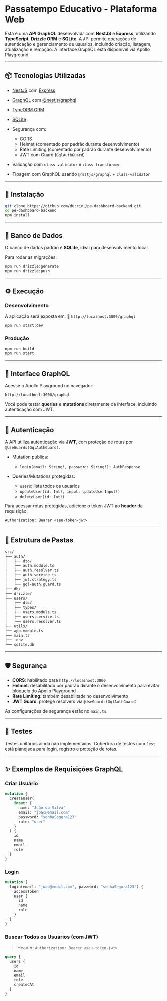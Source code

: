 # Passatempo Educativo - Plataforma Web

Esta é uma **API GraphQL** desenvolvida com **NestJS** e **Express**, utilizando **TypeScript**, **Drizzle ORM** e **SQLite**. A API permite operações de autenticação e gerenciamento de usuários, incluindo criação, listagem, atualização e remoção. A interface GraphQL está disponível via Apollo Playground.

---

## 📦 Tecnologias Utilizadas

- [NestJS](https://nestjs.com/) com [Express](https://expressjs.com/)
- [GraphQL](https://graphql.org/) com [@nestjs/graphql](https://docs.nestjs.com/graphql/quick-start)
- [TypeORM ORM](https://typeorm.io/)
- [SQLite](https://www.sqlite.org/)
- Segurança com:

  - CORS
  - Helmet (comentado por padrão durante desenvolvimento)
  - Rate Limiting (comentado por padrão durante desenvolvimento)
  - JWT com Guard (`GqlAuthGuard`)

- Validação com `class-validator` e `class-transformer`
- Tipagem com GraphQL usando `@nestjs/graphql` + `class-validator`

---

## 🚀 Instalação

```bash
git clone https://github.com/duccini/pe-dashboard-backend.git
cd pe-dashboard-backend
npm install
```

---

## 📃️ Banco de Dados

O banco de dados padrão é **SQLite**, ideal para desenvolvimento local.

Para rodar as migrações:

```bash
npm run drizzle:generate
npm run drizzle:push
```

---

## ⚙️ Execução

### Desenvolvimento

A aplicação será exposta em:
📍 `http://localhost:3000/graphql`

```bash
npm run start:dev
```

### Produção

```bash
npm run build
npm run start
```

---

## 📘 Interface GraphQL

Acesse o Apollo Playground no navegador:

```
http://localhost:3000/graphql
```

Você pode testar **queries** e **mutations** diretamente da interface, incluindo autenticação com JWT.

---

## 🔐 Autenticação

A API utiliza autenticação via **JWT**, com proteção de rotas por `@UseGuards(GqlAuthGuard)`.

- Mutation pública:

  - `login(email: String!, password: String!): AuthResponse`

- Queries/Mutations protegidas:

  - `users`: lista todos os usuários
  - `updateUser(id: Int!, input: UpdateUserInput!)`
  - `deleteUser(id: Int!)`

Para acessar rotas protegidas, adicione o token JWT ao **header** da requisição:

```
Authorization: Bearer <seu-token-jwt>
```

---

## 📂 Estrutura de Pastas

```txt
src/
├── auth/
│   ├── dto/
│   ├── auth.module.ts
│   ├── auth.resolver.ts
│   ├── auth.service.ts
│   ├── jwt.strategy.ts
│   └── gql-auth.guard.ts
├── db/
├── drizzle/
├── users/
│   ├── dto/
│   ├── types/
│   ├── users.module.ts
│   ├── users.service.ts
│   └── users.resolver.ts
├── utils/
├── app.module.ts
├── main.ts
├── .env
└── sqlite.db
```

---

## 🛡️ Segurança

- **CORS**: habilitado para `http://localhost:3000`
- **Helmet**: desabilitado por padrão durante o desenvolvimento para evitar bloqueio do Apollo Playground
- **Rate Limiting**: também desabilitado no desenvolvimento
- **JWT Guard**: protege resolvers via `@UseGuards(GqlAuthGuard)`

As configurações de segurança estão no `main.ts`.

---

## 🥪 Testes

Testes unitários ainda não implementados.
Cobertura de testes com `Jest` está planejada para login, registro e proteção de rotas.

---

## ✨ Exemplos de Requisições GraphQL

### Criar Usuário

```graphql
mutation {
  createUser(
    input: {
      name: "João da Silva"
      email: "joao@email.com"
      password: "senhaSegura123"
      role: "user"
    }
  ) {
    id
    name
    email
    role
  }
}
```

### Login

```graphql
mutation {
  login(email: "joao@email.com", password: "senhaSegura123") {
    accessToken
    user {
      id
      name
      role
    }
  }
}
```

### Buscar Todos os Usuários (com JWT)

> Header:
> `Authorization: Bearer <seu-token-jwt>`

```graphql
query {
  users {
    id
    name
    email
    role
    createdAt
  }
}
```
